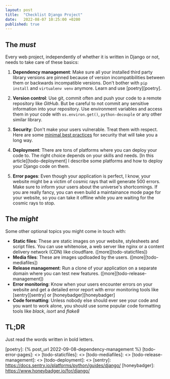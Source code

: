 ```yaml
---
layout: post
title:  "Checklist Django Project"
date:   2022-08-07 10:25:00 +0200
published: true
---
```


## The _must_

Every web project, independently of whether it is written in Django or not, needs to take care of these basics:

1) **Dependency management**: 
Make sure all your installed third party library versions are pinned because of version incompatibilities between them or backwards incompatible versions.
Don't bother with `pip install` and `virtualenv venv` anymore.
Learn and use [poetry][poetry].

2) **Version control**: 
Use git, commit often and push your code to a remote repository like _GitHub_.
But be careful to not commit any sensitive information into your repository.
Use environment variables and access them in your code with `os.environ.get()`, `python-decouple` or any other similar library.

3) **Security**: 
Don't make your users vulnerable.
Treat them with respect.
Here are some [minimal best practices][todo-security] for security that will take you a long way.

4) **Deployment**: 
There are tons of platforms where you can deploy your code to.
The right choice depends on your skills and needs.
[In this article][todo-deployment] I describe some platforms and how to deploy your Django code on them.

5) **Error pages**: 
Even though your application is perfect, I know, your website might be a victim of cosmic rays that will generate 500 errors. 
Make sure to inform your users about the universe's shortcomings.
If you are really fancy, you can even build a maintainance mode page for your website, so you can take it offline while you are waiting for the cosmic rays to stop.

## The _might_

Some other optional topics you might come in touch with:
* **Static files**: 
These are static images on your website, stylesheets and script files.
You can use whitenoise, a web server like nginx or a content delivery network (CDN) like cloudflare.
([more][todo-staticfiles])
* **Media files**: 
These are images updloaded by the users.
([more][todo-mediafiles])
* **Release management**:
Run a clone of your application on a separate domain where you can test new features.
([more][todo-release-management])
* **Error monitoring**: 
Know when your users encounter errors on your website and get a detailed error report with error monitoring tools like [sentry][sentry] or [honeybadger][honeybadger]
* **Code formatting**: 
Unless nobody else should ever see your code and you want to work alone, you should use some popular code formatting tools like _black_, _isort_ and _flake8_


## TL;DR
Just read the words written in bold letters.

[todo-security]: <>
[poetry]: {% post_url 2022-09-08-dependency-management %}
[todo-error-pages]: <>
[todo-staticfiles]: <>
[todo-mediafiles]: <>
[todo-release-management]: <>
[todo-deployment]: <>
[sentry]: https://docs.sentry.io/platforms/python/guides/django/
[honeybadger]: https://www.honeybadger.io/for/django/
